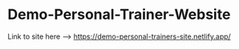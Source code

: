 # Demo-Personal-Trainer-Website

Link to site here --> https://demo-personal-trainers-site.netlify.app/
